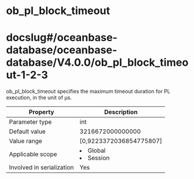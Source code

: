 ob_pl_block_timeout
========================================
# docslug#/oceanbase-database/oceanbase-database/V4.0.0/ob_pl_block_timeout-1-2-3
ob_pl_block_timeout specifies the maximum timeout duration for PL execution, in the unit of μs.


| Property | Description |
|---------|------------------------------------------------------------------------------------------------------------|
| Parameter type | int |
| Default value | 3216672000000000 |
| Value range | [0,9223372036854775807] |
| Applicable scope | <li> Global   <li> Session |
| Involved in serialization | Yes |


